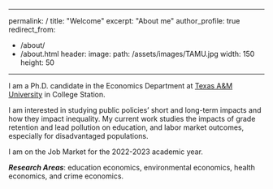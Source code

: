 ---
permalink: /
title: "Welcome" 
excerpt: "About me"
author_profile: true
redirect_from:
- /about/
- /about.html
header:
  image:
  path: /assets/images/TAMU.jpg 
  width: 150 
  height: 50
 ---

I am a Ph.D. candidate in the Economics Department at [Texas A&M University](https://liberalarts.tamu.edu/economics/) in College Station.

I am interested in studying public policies’ short and long-term impacts and how they impact inequality. My current work studies the impacts of grade retention and lead pollution on education, and labor market outcomes, especially for disadvantaged populations.

I am on the Job Market for the 2022-2023 academic year.

***Research Areas***: education economics, environmental economics, health economics, and crime economics.


